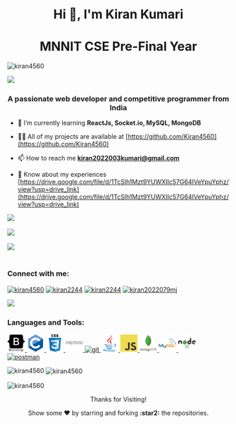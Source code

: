 <h1 align="center">Hi 👋, I'm Kiran Kumari</h1>

<h1 align="center"> MNNIT CSE Pre-Final Year</h1>
<p align="left"> <img src="https://komarev.com/ghpvc/?username=kiran4560&label=Profile%20views&color=0e75b6&style=flat" alt="kiran4560" /> </p>
<img src="https://user-images.githubusercontent.com/73097560/115834477-dbab4500-a447-11eb-908a-139a6edaec5c.gif"></a>
<h3 align="center">A passionate web developer and competitive programmer from India</h3>



- 🌱 I’m currently learning **ReactJs, Socket.io, MySQL, MongoDB**

- 👨‍💻 All of my projects are available at [https://github.com/Kiran4560](https://github.com/Kiran4560)

- 📫 How to reach me **kiran2022003kumari@gmail.com**

- 📄 Know about my experiences [https://drive.google.com/file/d/1TcSlh1Mzt9YUWXIIc57G64IVeYpuYphz/view?usp=drive_link](https://drive.google.com/file/d/1TcSlh1Mzt9YUWXIIc57G64IVeYpuYphz/view?usp=drive_link)

<img src="https://user-images.githubusercontent.com/73097560/115834477-dbab4500-a447-11eb-908a-139a6edaec5c.gif"></a>

![](https://leetcard.jacoblin.cool/kiran2244?ext=contest&width=600)

<img src="https://user-images.githubusercontent.com/73097560/115834477-dbab4500-a447-11eb-908a-139a6edaec5c.gif"></a>
<br><br>

<h3 align="left">Connect with me:</h3>
<p align="left">
<a href="https://linkedin.com/in/kiran4560" target="blank"><img align="center" src="https://raw.githubusercontent.com/rahuldkjain/github-profile-readme-generator/master/src/images/icons/Social/linked-in-alt.svg" alt="kiran4560" height="30" width="40" /></a>
<a href="https://www.codechef.com/users/kiran2244" target="blank"><img align="center" src="https://cdn.jsdelivr.net/npm/simple-icons@3.1.0/icons/codechef.svg" alt="kiran2244" height="30" width="40" /></a>
<a href="https://www.leetcode.com/kiran2244" target="blank"><img align="center" src="https://raw.githubusercontent.com/rahuldkjain/github-profile-readme-generator/master/src/images/icons/Social/leet-code.svg" alt="kiran2244" height="30" width="40" /></a>
<a href="https://auth.geeksforgeeks.org/user/kiran2022079mj" target="blank"><img align="center" src="https://raw.githubusercontent.com/rahuldkjain/github-profile-readme-generator/master/src/images/icons/Social/geeks-for-geeks.svg" alt="kiran2022079mj" height="30" width="40" /></a>
</p>
<img src="https://user-images.githubusercontent.com/73097560/115834477-dbab4500-a447-11eb-908a-139a6edaec5c.gif"></a>
<h3 align="left">Languages and Tools:</h3>
<p align="left"> <a href="https://getbootstrap.com" target="_blank" rel="noreferrer"> <img src="https://raw.githubusercontent.com/devicons/devicon/master/icons/bootstrap/bootstrap-plain-wordmark.svg" alt="bootstrap" width="40" height="40"/> </a> <a href="https://www.cprogramming.com/" target="_blank" rel="noreferrer"> <img src="https://raw.githubusercontent.com/devicons/devicon/master/icons/c/c-original.svg" alt="c" width="40" height="40"/> </a> <a href="https://www.w3schools.com/css/" target="_blank" rel="noreferrer"> <img src="https://raw.githubusercontent.com/devicons/devicon/master/icons/css3/css3-original-wordmark.svg" alt="css3" width="40" height="40"/> </a> <a href="https://expressjs.com" target="_blank" rel="noreferrer"> <img src="https://raw.githubusercontent.com/devicons/devicon/master/icons/express/express-original-wordmark.svg" alt="express" width="40" height="40"/> </a> <a href="https://git-scm.com/" target="_blank" rel="noreferrer"> <img src="https://www.vectorlogo.zone/logos/git-scm/git-scm-icon.svg" alt="git" width="40" height="40"/> </a> <a href="https://www.java.com" target="_blank" rel="noreferrer"> <img src="https://raw.githubusercontent.com/devicons/devicon/master/icons/java/java-original.svg" alt="java" width="40" height="40"/> </a> <a href="https://developer.mozilla.org/en-US/docs/Web/JavaScript" target="_blank" rel="noreferrer"> <img src="https://raw.githubusercontent.com/devicons/devicon/master/icons/javascript/javascript-original.svg" alt="javascript" width="40" height="40"/> </a> <a href="https://www.mongodb.com/" target="_blank" rel="noreferrer"> <img src="https://raw.githubusercontent.com/devicons/devicon/master/icons/mongodb/mongodb-original-wordmark.svg" alt="mongodb" width="40" height="40"/> </a> <a href="https://www.mysql.com/" target="_blank" rel="noreferrer"> <img src="https://raw.githubusercontent.com/devicons/devicon/master/icons/mysql/mysql-original-wordmark.svg" alt="mysql" width="40" height="40"/> </a> <a href="https://nodejs.org" target="_blank" rel="noreferrer"> <img src="https://raw.githubusercontent.com/devicons/devicon/master/icons/nodejs/nodejs-original-wordmark.svg" alt="nodejs" width="40" height="40"/> </a> <a href="https://postman.com" target="_blank" rel="noreferrer"> <img src="https://www.vectorlogo.zone/logos/getpostman/getpostman-icon.svg" alt="postman" width="40" height="40"/> </a> </p>

<p><img align="left" src="https://github-readme-stats.vercel.app/api/top-langs?username=kiran4560&show_icons=true&locale=en&layout=compact" alt="kiran4560" /></p>

<p>&nbsp;<img align="center" src="https://github-readme-stats.vercel.app/api?username=kiran4560&show_icons=true&locale=en" alt="kiran4560" /></p>

<p><img align="center" src="https://github-readme-streak-stats.herokuapp.com/?user=kiran4560&" alt="kiran4560" /></p>
<p align="center">
<p align="center">Thanks for Visiting!</p>
<p align="center">Show some ❤️ by starring and forking <b>:star2:</b> the repositories.</p>
</p>
